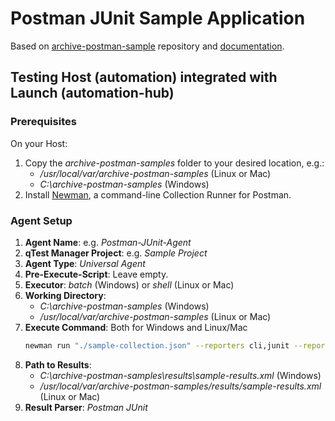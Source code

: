 # Postman JUnit Sample Application

Based on [archive-postman-sample](https://github.com/Tricentis-qTest/archive-postman-samples) repository and
[documentation](https://documentation.tricentis.com/qtest/od/en/content/launch/automation_host/universal_agent/parsers/integrate_postman_with_universal_agent.htm).

## Testing Host (automation) integrated with Launch (automation-hub)

### Prerequisites
On your Host:
1. Copy the _archive-postman-samples_ folder to your desired location, e.g.:
    - _/usr/local/var/archive-postman-samples_ (Linux or Mac)
    - _C:\archive-postman-samples_ (Windows)
2. Install [Newman](https://learning.postman.com/docs/collections/using-newman-cli/installing-running-newman/),
   a command-line Collection Runner for Postman.


### Agent Setup
1. **Agent Name**: e.g. _Postman-JUnit-Agent_
2. **qTest Manager Project**: e.g. _Sample Project_
3. **Agent Type**: _Universal Agent_
4. **Pre-Execute-Script**: Leave empty.
5. **Executor**: _batch_ (Windows) or _shell_ (Linux or Mac)
6. **Working Directory**:
    - _C:\archive-postman-samples_ (Windows)
    - _/usr/local/var/archive-postman-samples_ (Linux or Mac)
7. **Execute Command**: Both for Windows and Linux/Mac
    ```bash
    newman run "./sample-collection.json" --reporters cli,junit --reporter-junit-export "./results/sample-results.xml" --suppress-exit-code    
    ```
8. **Path to Results**:
    - _C:\archive-postman-samples\results\sample-results.xml_ (Windows)
    - _/usr/local/var/archive-postman-samples/results/sample-results.xml_ (Linux or Mac)
9. **Result Parser**: _Postman JUnit_